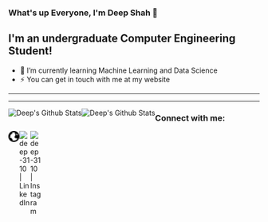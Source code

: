 ### What's up Everyone, I'm Deep Shah 👋

## I'm an undergraduate Computer Engineering Student!

- 🌱 I’m currently learning Machine Learning and Data Science
- ⚡ You can get in touch with me at my website

---
---
<img align="left" alt="Deep's Github Stats" src="https://github-readme-stats.vercel.app/api?username=deep-3110&show_icons=true&hide_border=true&theme=dark" />
<img align="left" alt="Deep's Github Stats" src="https://github-readme-stats.vercel.app/api/top-langs?username=deep-3110&show_icons=true&hide_border=true&theme=dark" />

### Connect with me:

[<img align="left" alt="deep-3110" width="22px" src="https://raw.githubusercontent.com/iconic/open-iconic/master/svg/globe.svg" />][website]
[<img align="left" alt="deep-3110 | LinkedIn" width="22px" src="https://cdn.jsdelivr.net/npm/simple-icons@v3/icons/linkedin.svg" />][linkedin]
[<img align="left" alt="deep-3110 | Instagram" width="22px" src="https://cdn.jsdelivr.net/npm/simple-icons@v3/icons/instagram.svg" />][instagram]

[website]: https://deepshah.in/
[instagram]:https://www.instagram.com/deep.shah31/
[linkedin]: https://www.linkedin.com/in/deep3110/
